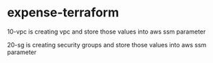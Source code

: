 # expense-terraform
10-vpc is creating vpc and store those values into aws ssm parameter

20-sg is creating security groups and store those values into aws ssm parameter

